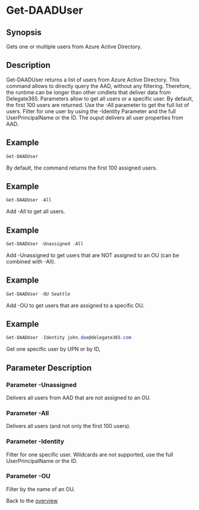 # Get-DAADUser

## Synopsis
Gets one or multiple users from Azure Active Directory.

## Description
Get-DAADUser returns a list of users from Azure Active Directory.
This command allows to directly query the AAD, without any filtering. Therefore, the runtime can be longer than other cmdlets that deliver data from Delegate365.
Parameters allow to get all users or a specific user.
By default, the first 100 users are returned. Use the -All parameter to get the full list of users. 
Filter for one user by using the -Identity Parameter and the full UserPrincipalName or the ID.
The ouput delivers all user properties from AAD.

## Example
```powershell
Get-DAADUser
```
By default, the command returns the first 100 assigned users.

## Example
```powershell
Get-DAADUser -All
```
Add -All to get all users.

## Example
```powershell
Get-DAADUser -Unassigned -All
```
Add -Unassigned to get users that are NOT assigned to an OU (can be combined with -All).

## Example
```powershell
Get-DAADUser -OU Seattle
```
Add -OU to get users that are assigned to a specific OU.

## Example
```powershell
Get-DAADUser -Identity john.doe@delegate365.com
```
Get one specific user by UPN or by ID,

## Parameter Description
### Parameter -Unassigned
Delivers all users from AAD that are not assigned to an OU.
### Parameter -All
Delivers all users (and not only the first 100 users).
### Parameter -Identity
Filter for one specific user. Wildcards are not supported, use the full UserPrincipalName or the ID.
### Parameter -OU
Filter by the name of an OU.

Back to the [overview](https://github.com/delegate365/PowerShell)
